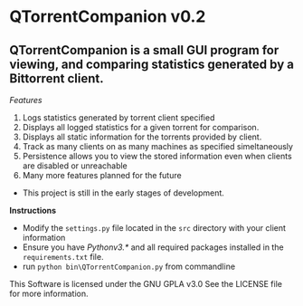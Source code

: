 # QTorrentCompanion  v0.2

QTorrentCompanion is a small GUI program for viewing, and comparing statistics generated by a Bittorrent client.
-------------

*Features*

1. Logs statistics generated by torrent client specified
2. Displays all logged statistics for a given torrent for comparison.
3. Displays all static information for the torrents provided by client.
4. Track as many clients on as many machines as specified simeltaneously
5. Persistence allows you to view the stored information even when clients are disabled or unreachable
6. Many more features planned for the future

- This project is still in the early stages of development.

**Instructions**
* Modify the `settings.py` file located in the `src` directory with your client information
* Ensure you have _Pythonv3.*_ and all required packages installed in the `requirements.txt` file.
* run `python bin\QTorrentCompanion.py` from commandline


This Software is licensed under the GNU GPLA v3.0
See the LICENSE file for more information.